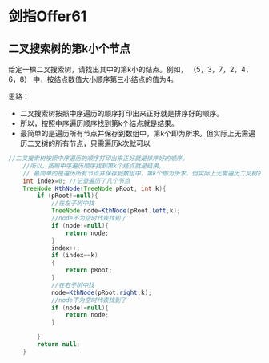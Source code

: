 # 剑指Offer61
## 二叉搜索树的第k小个节点
给定一棵二叉搜索树，请找出其中的第k小的结点。例如， （5，3，7，2，4，6，8）    中，按结点数值大小顺序第三小结点的值为4。

思路：

* 二叉搜索树按照中序遍历的顺序打印出来正好就是排序好的顺序。
* 所以，按照中序遍历顺序找到第k个结点就是结果。
* 最简单的是遍历所有节点并保存到数组中，第k个即为所求。但实际上无需遍历二叉树的所有节点，只需遍历k次就可以



```java
//二叉搜索树按照中序遍历的顺序打印出来正好就是排序好的顺序。
    //所以，按照中序遍历顺序找到第k个结点就是结果。
    // 最简单的是遍历所有节点并保存到数组中，第k个即为所求。但实际上无需遍历二叉树的所有节点，只需遍历k次就可以，
    int index=0; //记录遍历了几个节点
    TreeNode KthNode(TreeNode pRoot, int k){
        if (pRoot!=null){
            //在左子树中找
            TreeNode node=KthNode(pRoot.left,k);
            //node不为空时代表找到了
            if (node!=null){
                return node;
            }
            index++;
            if (index==k)
            {
                return pRoot;
            }
            //在右子树中找
            node=KthNode(pRoot.right,k);
            //node不为空时代表找到了
            if (node!=null){
                return node;
            }

        }
        return null;
    }


```
